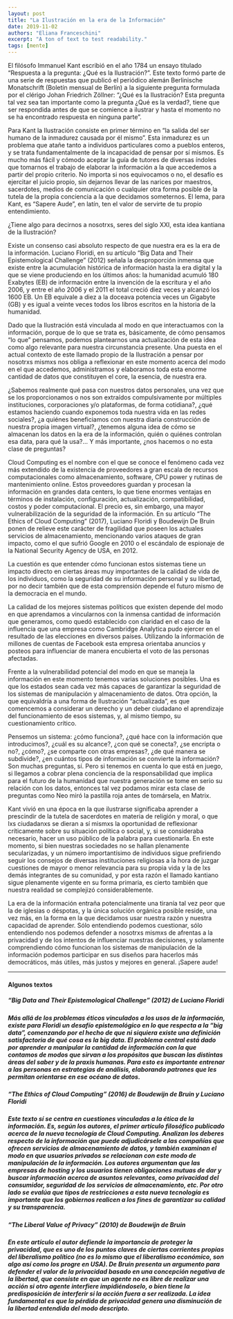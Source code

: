 ```yaml
---
layout: post
title: "La Ilustración en la era de la Información"
date: 2019-11-02
authors: "Eliana Franceschini"
excerpt: "A ton of text to test readability."
tags: [mente]
---
```

El filósofo Immanuel Kant escribió en el año 1784 un ensayo titulado “Respuesta a la pregunta: ¿Qué es la Ilustración?”. Este texto formó parte de una serie de respuestas que publicó el periódico alemán Berlinische Monatschrift (Boletín mensual de Berlín) a la siguiente pregunta formulada por el clérigo Johan Friedrich Zöllner:  “¿Qué es la Ilustración? Esta pregunta tal vez sea tan importante como la pregunta ¿Qué es la verdad?, tiene que ser respondida antes de que se comience a ilustrar y hasta el momento no se ha encontrado respuesta en ninguna parte”.

Para Kant la Ilustración consiste en primer término en “la salida del ser humano de la inmadurez causada por él mismo”. Esta inmadurez es un problema que atañe tanto a individuos particulares como a pueblos enteros, y se trata fundamentalmente de la incapacidad de pensar por sí mismos. Es mucho más fácil y cómodo aceptar la guía de tutores de diversas índoles que tomarnos el trabajo de elaborar la información a la que accedemos a partir del propio criterio. No importa si nos equivocamos o no, el desafío es ejercitar el juicio propio, sin dejarnos llevar de las narices por maestros, sacerdotes, medios de comunicación o cualquier otra forma posible de la tutela de la propia conciencia a la que decidamos someternos. El lema, para Kant, es “Sapere Aude”, en latín,  ten el valor de servirte de tu propio entendimiento.

¿Tiene algo para decirnos a nosotrxs, seres del siglo XXI, esta idea kantiana de la Ilustración?

Existe un consenso casi absoluto respecto de que nuestra era es la era de la información. Luciano Floridi, en su artículo “Big Data and Their Epistemological Challenge” (2012) señala la desproporción inmensa que existe entre la acumulación histórica de información hasta la era digital y la que se viene produciendo en los últimos años: la humanidad acumuló 180 Exabytes (EB) de información entre la invención de la escritura y el año 2006, y entre el año 2006 y el 2011 el total creció diez veces y alcanzó los 1600 EB. Un EB equivale a diez a la doceava potencia veces un Gigabyte (GB) y es igual a veinte veces todos los libros escritos en la historia de la humanidad.

Dado que la Ilustración está vinculada al modo en que interactuamos con la información, porque de lo que se trata es, básicamente, de cómo pensamos “lo que” pensamos, podemos plantearnos una actualización de esta idea como algo relevante para nuestra circunstancia presente. Una puesta en el actual contexto de este llamado propio de la Ilustración a pensar por nosotrxs mismxs nos obliga a reflexionar en este momento acerca del modo en el que accedemos, administramos y elaboramos toda esta enorme cantidad de datos que constituyen el core, la esencia, de nuestra era.

¿Sabemos realmente qué pasa con nuestros datos personales, una vez que se los proporcionamos o nos son extraídos compulsivamente por múltiples instituciones, corporaciones y/o plataformas, de forma cotidiana?, ¿qué estamos haciendo cuando exponemos toda nuestra vida en las redes sociales?, ¿a quiénes beneficiamos con nuestra diaria construcción de nuestra propia imagen virtual?, ¿tenemos alguna idea de cómo se almacenan los datos en la era de la información, quién o quiénes controlan esa data, para qué la usa?... Y más importante, ¿nos hacemos o no esta clase de preguntas?

Cloud Computing es el nombre con el que se conoce el fenómeno cada vez más extendido de la existencia de proveedores a gran escala de recursos computacionales como almacenamiento, software, CPU power y rutinas de mantenimiento online. Estos proveedores guardan y procesan la información en grandes data centers, lo que tiene enormes ventajas en términos de instalación, configuración, actualización, compatibilidad, costos y poder computacional. El precio es, sin embargo, una mayor vulnerabilización de la seguridad de la información. En su artículo “The Ethics of Cloud Computing” (2017), Luciano Floridi y Boudewijn De Bruin ponen de relieve este carácter de fragilidad que poseen los actuales servicios de almacenamiento, mencionando varios ataques de gran impacto, como el que sufrió Google en 2010 o el escándalo de espionaje de la National Security Agency de USA, en 2012.

La cuestión es que entender cómo funcionan estos sistemas tiene un impacto directo en ciertas áreas muy importantes de la calidad de vida de los individuos, como la seguridad de su información personal y su libertad, por no decir también que de esta comprensión depende el futuro mismo de la democracia en el mundo.

La calidad de los mejores sistemas políticos que existen depende del modo en que aprendamos a vincularnos con la inmensa cantidad de información que generamos, como quedó establecido con claridad en el caso de la influencia que una empresa como Cambridge Analytica pudo ejercer en el resultado de las elecciones en diversos países. Utilizando la información de millones de cuentas de Facebook esta empresa orientaba anuncios y posteos para influenciar de manera encubierta el voto de las personas afectadas.

Frente a la vulnerabilidad potencial del modo en que se maneja la información en este momento tenemos varias soluciones posibles. Una es que los estados sean cada vez más capaces de garantizar la seguridad de los sistemas de manipulación y almacenamiento de datos. Otra opción, la que equivaldría a una forma de Ilustración “actualizada”, es que comencemos a considerar un derecho y un deber ciudadano el aprendizaje del funcionamiento de esos sistemas, y, al mismo tiempo, su cuestionamiento crítico.

Pensemos un sistema: ¿cómo funciona?, ¿qué hace con la información que introducimos?, ¿cuál es su alcance?, ¿con qué se conecta?, ¿se encripta o no?, ¿cómo?, ¿se comparte con otras empresas?, ¿de qué manera se subdivide?, ¿en cuántos tipos de información se convierte la información? Son muchas preguntas, sí. Pero si tenemos en cuenta lo que está en juego, si llegamos a cobrar plena conciencia de la responsabilidad que implica para el futuro de la humanidad que nuestra generación se tome en serio su relación con los datos, entonces tal vez podamos mirar esta clase de preguntas como Neo miró la pastilla roja antes de tomársela, en Matrix.

Kant vivió en una época en la que ilustrarse significaba aprender a prescindir de la tutela de sacerdotes en materia de religión y moral, o que lxs ciudadanxs se dieran a sí mismxs la oportunidad de reflexionar críticamente sobre su situación política o social, y, si se consideraba necesario, hacer un uso público de la palabra para cuestionarla. En este momento, si bien nuestras sociedades no se hallan plenamente secularizadas, y un número importantísimo de individuos sigue prefiriendo seguir los consejos de diversas instituciones religiosas a la hora de juzgar cuestiones de mayor o menor relevancia para su propia vida y la de lxs demás integrantes de su comunidad, y por esta razón el llamado kantiano sigue plenamente vigente en su forma primaria, es cierto también que nuestra realidad se complejizó considerablemente.

La era de la información entraña potencialmente una tiranía tal vez peor que la de iglesias o déspotas, y la única solución orgánica posible reside, una vez más, en la forma en la que decidamos usar nuestra razón y nuestra capacidad de aprender. Sólo entendiendo podemos cuestionar, sólo entendiendo nos podemos defender a nosotrxs mismxs de afrentas a la privacidad y de los intentos de influenciar nuestras decisiones, y solamente comprendiendo cómo funcionan los sistemas de manipulación de la información podemos  participar en sus diseños para hacerlos más democráticos, más útiles, más justos y mejores en general. ¡Sapere aude!

---
#### Algunos textos
##### “Big Data and Their Epistemological Challenge” (2012) de Luciano Floridi

##### Más allá de los problemas éticos vinculados a los usos de la información, existe para Floridi un desafío epistemológico en lo que respecta a la “big data”, comenzando por el hecho de que ni siquiera existe una definición satisfactoria de qué cosa es la big data. El problema central está dado por aprender a manipular la cantidad de información con la que contamos de modos que sirvan a los propósitos que buscan las distintas áreas del saber y de la praxis humanas. Para esto es importante entrenar a las personas en estrategias de análisis, elaborando patrones que les permitan orientarse en ese océano de datos.

##### “The Ethics of Cloud Computing” (2016) de Boudewijn de Bruin y Luciano Floridi

##### Este texto sí se centra en cuestiones vinculadas a la ética de la información. Es, según los autores, el primer artículo filosófico publicado acerca de la nueva tecnología de Cloud Computing. Analizan los deberes respecto de la información que puede adjudicársele a las compañías que ofrecen servicios de almacenamiento de datos, y también examinan el modo en que usuarios privados se relacionan con este modo de manipulación de la información. Los autores argumentan que las empresas de hosting y los usuarios tienen obligaciones mutuas de dar y buscar información acerca de asuntos relevantes, como privacidad del consumidor, seguridad de los servicios de almacenamiento, etc. Por otro lado se evalúa que tipos de restricciones a esta nueva tecnología es importante que los gobiernos realicen a los fines de garantizar su calidad y su transparencia.

##### “The Liberal Value of Privacy” (2010) de Boudewijn de Bruin

##### En este artículo el autor defiende la importancia de proteger la privacidad, que es uno de los puntos claves de ciertas corrientes propias del liberalismo político (no es lo mismo que el liberalismo económico, son algo así como los progre en USA). De Bruin presenta un argumento para defender el valor de la privacidad basado en una concepción negativa de la libertad, que consiste en que un agente no es libre de realizar una acción si otro agente interfiere impidiéndoselo, o bien tiene la predisposición de interferir si la acción fuera a ser realizada. La idea fundamental es que la pérdida de privacidad genera una disminución de la libertad entendida del modo descripto.
